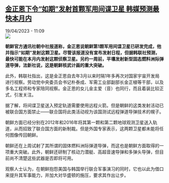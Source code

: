 <!--1681895706000-->
[金正恩下令“如期”发射首颗军用间谍卫星 韩媒预测最快本月内](https://www.rfi.fr/cn/%E4%BA%9A%E6%B4%B2/20230419-%E9%87%91%E6%AD%A3%E6%81%A9%E4%B8%8B%E4%BB%A4-%E5%A6%82%E6%9C%9F-%E5%8F%91%E5%B0%84%E9%A6%96%E9%A2%97%E5%86%9B%E7%94%A8%E9%97%B4%E8%B0%8D%E5%8D%AB%E6%98%9F-%E9%9F%A9%E5%AA%92%E9%A2%84%E6%B5%8B%E6%9C%80%E5%BF%AB%E6%9C%AC%E6%9C%88%E5%86%85)
------

<div>19/04/2023 - 11:09</div><img src="https://s.rfi.fr/media/display/ebdcbfd2-dae4-11ed-8d24-005056a90284/w:1280/p:16x9/2023-04-14T014011Z_13804149_RC21E0ABBYL0_RTRMADP_3_NORTHKOREA-MISSILES.JPG"><p><strong>朝鲜官方通讯社朝中社报道称，金正恩说朝鲜第1颗军用间谍卫星已研发完成，他并指示“如期”发射这颗卫星。尽管该报道没有宣布发射日程，但据韩联社预测，最快可能在本月内发射这颗侦察卫星。另约一周前，平壤发射新型固态燃料洲际弹道导弹，法新社说，这是朝鲜核武计画的重大突破。                    </strong></p><div><p><span>此外，韩联社指出，这是金正恩自去年3月以来时隔1年多再次对国家宇宙开发局进行视察。劳动党中央委员会书记朴泰成、军需工业部副部长金正植等干部，以及多名工程师和专家陪同视察。金正恩的女儿金主爱（音）也同行，而且着装比较正式，引发关注。</span></p><p style="text-align:left">据了解，将间谍卫星送入预定轨道需要使用远程火箭。但是朝鲜的这类发射活动已被联合国方面禁止——联合国将此类活动视为该国测试远程弹道导弹技术的幌子。</p><p style="text-align:left">朝鲜方面已经分别在2012年和2016年将其第一颗和第二颗地球观测卫星送入轨道，从而招致了联合国方面的新制裁。但是外国专家表示，这两颗卫星都未能将任何图像传回朝鲜。</p><p style="text-align:left">朝鲜还在上周试射了其所谓的固体燃料洲际弹道导弹，而这也是朝鲜方面取得的一项重大突破。此外，朝鲜还研制了核动力潜艇、高超音速导弹和多弹头导弹，但目前尚不清楚这些武器是否即将可用。</p><p style="text-align:left">观察人士认为，在朝鲜抱怨美国与韩国举行联合军事演习的同时，它也以此为借口来提升其军事能力，并加大对华盛顿的施压，要求其作出让步。</p><div data-selfpromo-newsletter></div><div data-selfpromo-app></div></div>
